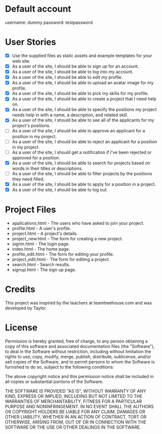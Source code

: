 # Default account

username: dummy
password: testpassword

# User Stories

- [x] Use the supplied files as static assets and example templates for your web site.
- [x] As a user of the site, I should be able to sign up for an account.
- [x] As a user of the site, I should be able to log into my account.
- [x] As a user of the site, I should be able to edit my profile.
- [x] As a user of the site, I should be able to upload an avatar image for my profile.
- [x] As a user of the site, I should be able to pick my skills for my profile.
- [x] As a user of the site, I should be able to create a project that I need help on.
- [x] As a user of the site, I should be able to specify the positions my project needs help in with a name, a description, and related skill.
- [x] As a user of the site, I should be able to see all of the applicants for my project's positions.
- [ ] As a user of the site, I should be able to approve an applicant for a position in my project.
- [ ] As a user of the site, I should be able to reject an applicant for a position in my project.
- [ ] As a user of the site, I should get a notification if I've been rejected or approved for a position.
- [x] As a user of the site, I should be able to search for projects based on words in their titles or descriptions.
- [ ] As a user of the site, I should be able to filter projects by the positions they need filled.
- [x] As a user of the site, I should be able to apply for a position in a project.
- [x] As a user of the site, I should be able to log out.

# Project Files

* applications.html - The users who have asked to join your project.
* profile.html - A user's profile.
* project.html - A project's details.
* project_new.html - The form for creating a new project.
* signin.html - The login page.
* index.html - The home page.
* profile_edit.html - The form for editing your profile.
* project_edit.html - The form for editing a project.
* search.html - Search results.
* signup.html - The sign up page.

# Credits

This project was inspired by the teachers at teamtreehouse.com and was developed by Taylor.

# License
Permission is hereby granted, free of charge, to any person obtaining a copy of this software and associated documentation files (the "Software"), to deal in the Software without restriction, including without limitation the rights to use, copy, modify, merge, publish, distribute, sublicense, and/or sell copies of the Software, and to permit persons to whom the Software is furnished to do so, subject to the following conditions:

The above copyright notice and this permission notice shall be included in all copies or substantial portions of the Software.

THE SOFTWARE IS PROVIDED "AS IS", WITHOUT WARRANTY OF ANY KIND, EXPRESS OR IMPLIED, INCLUDING BUT NOT LIMITED TO THE WARRANTIES OF MERCHANTABILITY, FITNESS FOR A PARTICULAR PURPOSE AND NONINFRINGEMENT. IN NO EVENT SHALL THE AUTHORS OR COPYRIGHT HOLDERS BE LIABLE FOR ANY CLAIM, DAMAGES OR OTHER LIABILITY, WHETHER IN AN ACTION OF CONTRACT, TORT OR OTHERWISE, ARISING FROM, OUT OF OR IN CONNECTION WITH THE SOFTWARE OR THE USE OR OTHER DEALINGS IN THE SOFTWARE.
